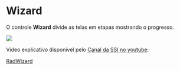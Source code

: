 # Wizard

O controle **Wizard** divide as telas em etapas mostrando o progresso.

![](http://www.gvinci.com.br/manual/8_075.zoom80.png)

Vídeo explicativo disponível pelo [Canal da SSI no youtube](https://www.youtube.com/user/SSITecnologia):

[RadWizard](https://www.youtube.com/watch?v=fKjBC6pKTL0)

